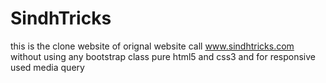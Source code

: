 # SindhTricks
this is the clone website of orignal website call www.sindhtricks.com
without using any bootstrap class pure html5 and css3 and for responsive used media query
